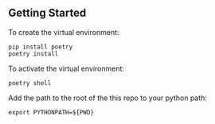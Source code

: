 ## Getting Started

To create the virtual environment:
```
pip install poetry
poetry install
```

To activate the virtual environment:
```
poetry shell
```

Add the path to the root of the this repo to your python path:
```
export PYTHONPATH=${PWD}
```
